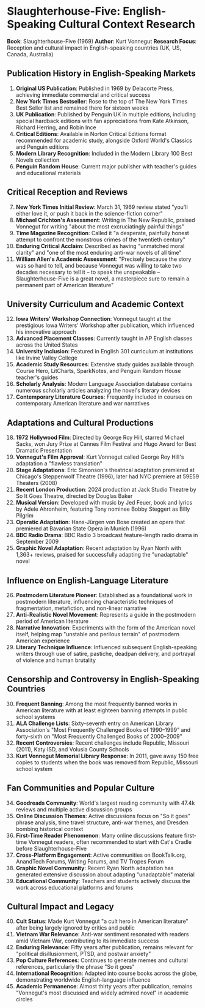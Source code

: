 # Slaughterhouse-Five: English-Speaking Cultural Context Research

**Book**: Slaughterhouse-Five (1969)
**Author**: Kurt Vonnegut
**Research Focus**: Reception and cultural impact in English-speaking countries (UK, US, Canada, Australia)

## Publication History in English-Speaking Markets

1. **Original US Publication**: Published in 1969 by Delacorte Press, achieving immediate commercial and critical success
2. **New York Times Bestseller**: Rose to the top of The New York Times Best Seller list and remained there for sixteen weeks
3. **UK Publication**: Published by Penguin UK in multiple editions, including special hardback editions with fan appreciations from Kate Atkinson, Richard Herring, and Robin Ince
4. **Critical Editions**: Available in Norton Critical Editions format recommended for academic study, alongside Oxford World's Classics and Penguin editions
5. **Modern Library Recognition**: Included in the Modern Library 100 Best Novels collection
6. **Penguin Random House**: Current major publisher with teacher's guides and educational materials

## Critical Reception and Reviews

7. **New York Times Initial Review**: March 31, 1969 review stated "you'll either love it, or push it back in the science-fiction corner"
8. **Michael Crichton's Assessment**: Writing in The New Republic, praised Vonnegut for writing "about the most excruciatingly painful things"
9. **Time Magazine Recognition**: Called it "a desperate, painfully honest attempt to confront the monstrous crimes of the twentieth century"
10. **Enduring Critical Acclaim**: Described as having "unmatched moral clarity" and "one of the most enduring anti-war novels of all time"
11. **William Allen's Academic Assessment**: "Precisely because the story was so hard to tell, and because Vonnegut was willing to take two decades necessary to tell it – to speak the unspeakable – Slaughterhouse-Five is a great novel, a masterpiece sure to remain a permanent part of American literature"

## University Curriculum and Academic Context

12. **Iowa Writers' Workshop Connection**: Vonnegut taught at the prestigious Iowa Writers' Workshop after publication, which influenced his innovative approach
13. **Advanced Placement Classes**: Currently taught in AP English classes across the United States
14. **University Inclusion**: Featured in English 301 curriculum at institutions like Irvine Valley College
15. **Academic Study Resources**: Extensive study guides available through Course Hero, LitCharts, SparkNotes, and Penguin Random House teacher's guides
16. **Scholarly Analysis**: Modern Language Association database contains numerous scholarly articles analyzing the novel's literary devices
17. **Contemporary Literature Courses**: Frequently included in courses on contemporary American literature and war narratives

## Adaptations and Cultural Productions

18. **1972 Hollywood Film**: Directed by George Roy Hill, starred Michael Sacks, won Jury Prize at Cannes Film Festival and Hugo Award for Best Dramatic Presentation
19. **Vonnegut's Film Approval**: Kurt Vonnegut called George Roy Hill's adaptation a "flawless translation"
20. **Stage Adaptations**: Eric Simonson's theatrical adaptation premiered at Chicago's Steppenwolf Theatre (1996), later had NYC premiere at 59E59 Theaters (2008)
21. **Recent London Production**: 2024 production at Jack Studio Theatre by So It Goes Theatre, directed by Douglas Baker
22. **Musical Version**: Developed with music by Jed Feuer, book and lyrics by Adele Ahronheim, featuring Tony nominee Bobby Steggert as Billy Pilgrim
23. **Operatic Adaptation**: Hans-Jürgen von Bose created an opera that premiered at Bavarian State Opera in Munich (1996)
24. **BBC Radio Drama**: BBC Radio 3 broadcast feature-length radio drama in September 2009
25. **Graphic Novel Adaptation**: Recent adaptation by Ryan North with 1,363+ reviews, praised for successfully adapting the "unadaptable" novel

## Influence on English-Language Literature

26. **Postmodern Literature Pioneer**: Established as a foundational work in postmodern literature, influencing characteristic techniques of fragmentation, metafiction, and non-linear narrative
27. **Anti-Realistic Novel Movement**: Represents a guide in the postmodern period of American literature
28. **Narrative Innovation**: Experiments with the form of the American novel itself, helping map "unstable and perilous terrain" of postmodern American experience
29. **Literary Technique Influence**: Influenced subsequent English-speaking writers through use of satire, pastiche, deadpan delivery, and portrayal of violence and human brutality

## Censorship and Controversy in English-Speaking Countries

30. **Frequent Banning**: Among the most frequently banned works in American literature with at least eighteen banning attempts in public school systems
31. **ALA Challenge Lists**: Sixty-seventh entry on American Library Association's "Most Frequently Challenged Books of 1990–1999" and forty-sixth on "Most Frequently Challenged Books of 2000–2009"
32. **Recent Controversies**: Recent challenges include Republic, Missouri (2011), Katy ISD, and Volusia County Schools
33. **Kurt Vonnegut Memorial Library Response**: In 2011, gave away 150 free copies to students when the book was removed from Republic, Missouri school system

## Fan Communities and Popular Culture

34. **Goodreads Community**: World's largest reading community with 47.4k reviews and multiple active discussion groups
35. **Online Discussion Themes**: Active discussions focus on "So it goes" phrase analysis, time travel structure, anti-war themes, and Dresden bombing historical context
36. **First-Time Reader Phenomenon**: Many online discussions feature first-time Vonnegut readers, often recommended to start with Cat's Cradle before Slaughterhouse-Five
37. **Cross-Platform Engagement**: Active communities on BookTalk.org, AnandTech Forums, Writing Forums, and TV Tropes Forum
38. **Graphic Novel Community**: Recent Ryan North adaptation has generated extensive discussion about adapting "unadaptable" material
39. **Educational Community**: Teachers and students actively discuss the work across educational platforms and forums

## Cultural Impact and Legacy

40. **Cult Status**: Made Kurt Vonnegut "a cult hero in American literature" after being largely ignored by critics and public
41. **Vietnam War Relevance**: Anti-war sentiment resonated with readers amid Vietnam War, contributing to its immediate success
42. **Enduring Relevance**: Fifty years after publication, remains relevant for "political disillusionment, PTSD, and postwar anxiety"
43. **Pop Culture References**: Continues to generate memes and cultural references, particularly the phrase "So it goes"
44. **International Recognition**: Adapted into course books across the globe, demonstrating worldwide English-language influence
45. **Academic Permanence**: Almost thirty years after publication, remains "Vonnegut's most discussed and widely admired novel" in academic circles